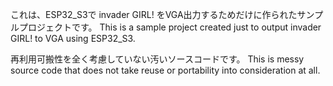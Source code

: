 これは、ESP32_S3で invader GIRL! をVGA出力するためだけに作られたサンプルプロジェクトです。 This is a sample project created just to output invader GIRL! to VGA using ESP32_S3.

再利用可搬性を全く考慮していない汚いソースコードです。 This is messy source code that does not take reuse or portability into consideration at all.
